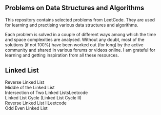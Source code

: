 ## Problems on Data Structures and Algorithms

This repository contains selected problems from LeetCode. They are used for learning and practising various data structures and algorithms.

Each problem is solved in a couple of different ways among which the time and space complexities are analysed. Without any doubt, most of the solutions (if not 100%) have been worked out (for long) by the active community and shared in various forums or videos online. I am grateful for learning and getting inspiration from all these resources.

## Linked List

Reverse Linked List \
Middle of the Linked List \
Intersection of Two Linked ListsLeetcode \
Linked List Cycle (Linked List Cycle II) \
Reverse Linked List IILeetcode \
Odd Even Linked List 
